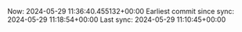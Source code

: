 Now: 2024-05-29 11:36:40.455132+00:00 Earliest commit since sync: 2024-05-29 11:18:54+00:00 Last sync: 2024-05-29 11:10:45+00:00
